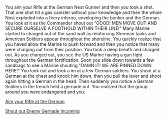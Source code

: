 You aim your Rifle at the German Nest Gunner and then you took a shot. That one shot hit a gas canister without your knowledge and then the whole Nest exploded into a firery inferno, enveloping the bunker and the German. You look at it as the Commander shout out "GOOD! MEN MOVE OUT AND SECURE OURSELVE A FOOTHOLD WITHIN THEIR LINE!" Many Marine started to charged out of the sand wall as reinforcing Sherman tanks and American Soldiers appear throughout the shoreline. You quickly realize that you haved allow the Marine to push forward and then you notice that many were charging out from their position. You took a deep breath and charged out. As you charged out, you see the US Marine having a gun fight throughout the German fortification. Soon you slide down towards a few sandbags to see a Marine shouting "DAMN IT! WE ARE PINNED DOWN HERE!" You look out and took a im at a few German soldiers. You shoot at a German at the chest and knock him down, then you pull the lever and shoot again hitting a German in the head. Then suddenly you notice a German Soldiers in the trench held a gernade out. You realized that the group around you were endangered and you:

[Aim your Rifle at the German](Survived2.md)

[Shout out Enemy Gernade Incoming](Death-By-Bullets.md)